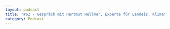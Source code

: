 ```yaml
---
layout: podcast
title: "#62 - Gespräch mit Hartmut Hellmer, Experte für Landeis, Klimamodellierer, sowie Leiter der Polarstern-Expedition am Brunt-Schelf."
category: Podcast
---
```


<p><script class="podigee-podcast-player" src="https://cdn.podigee.com/podcast-player/javascripts/podigee-podcast-player.js" data-configuration="https://interviews-4-future.podigee.io/62-i4f/embed?context=external"></script></p>
